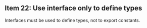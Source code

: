 ## Item 22: Use interface only to define types

Interfaces must be used to define types, not to export constants.
